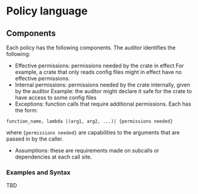 # Policy language

## Components

Each policy has the following components.
The auditor identifies the following:
- Effective permissions: permissions needed by the crate in effect
  For example, a crate that only reads config files might in effect have no
  effective permissions.
- Internal permissions: permissions needed by the crate internally,
  given by the auditor
  Example: the auditor might declare it safe for the crate to have access
  to some config files
- Exceptions: function calls that require additional permissions.
Each has the form:
```
function_name, lambda |(arg1, arg2, ...)| {permissions needed}
```
where `{permissions needed}` are capabilities to the arguments that
are passed in by the caller.
- Assumptions: these are requirements made on subcalls or dependencies
at each call site.

### Examples and Syntax

TBD

<!--
num_cpus. External:
```
libc_spec -> read(sysinfo)
```
Internal:
```
num_cpus: read(sysinfo)
    + libc::sysconf(_SC_NPROCESSORS_ONLN)
    + libc::sysconf(CONF_NAME)
    + libc::sysctl(x)
    + libc_spec
libc::sysctl + libc::sysctlbyname(
```
-->
